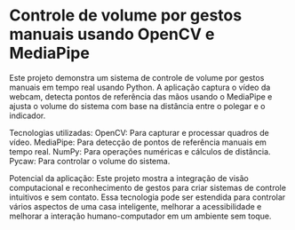 # Controle de volume por gestos manuais usando OpenCV e MediaPipe
Este projeto demonstra um sistema de controle de volume por gestos manuais em tempo real usando Python. A aplicação captura o vídeo da webcam, detecta pontos de referência das mãos usando o MediaPipe e ajusta o volume do sistema com base na distância entre o polegar e o indicador.

Tecnologias utilizadas:
OpenCV: Para capturar e processar quadros de vídeo.
MediaPipe: Para detecção de pontos de referência manuais em tempo real.
NumPy: Para operações numéricas e cálculos de distância.
Pycaw: Para controlar o volume do sistema.

Potencial da aplicação:
Este projeto mostra a integração de visão computacional e reconhecimento de gestos para criar sistemas de controle intuitivos e sem contato. Essa tecnologia pode ser estendida para controlar vários aspectos de uma casa inteligente, melhorar a acessibilidade e melhorar a interação humano-computador em um ambiente sem toque.
